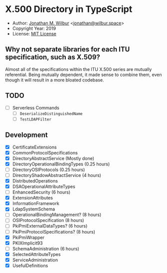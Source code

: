 # X.500 Directory in TypeScript

* Author: [Jonathan M. Wilbur](https://github.com/JonathanWilbur) <[jonathan@wilbur.space](mailto:jonathan@wilbur.space)>
* Copyright Year: 2019
* License: [MIT License](https://mit-license.org/)

## Why not separate libraries for each ITU specification, such as X.509?

Almost all of the specifications within the ITU X.500 series are mutually
referential. Being mutually dependent, it made sense to combine them, even
though it will result in a more bloated codebase.

## TODO

- [ ] Serverless Commands
  - [ ] `DeserializeDistinguishedName`
  - [ ] `TestLDAPFilter`

## Development

- [x] CertificateExtensions
- [x] CommonProtocolSpecifications
- [x] DirectoryAbstractService (Mostly done)
- [x] DirectoryOperationalBindingTypes (0.25 hours)
- [ ] DirectoryOSIProtocols (0.25 hours)
- [ ] DirectoryShadowAbstractService (4 hours)
- [x] DistributedOperations
- [x] DSAOperationalAttributeTypes
- [ ] EnhancedSecurity (6 hours)
- [x] ExtensionAttributes
- [x] InformationFramework
- [x] LdapSystemSchema
- [ ] OperationalBindingManagement? (8 hours)
- [ ] OSIProtocolSpecification (8 hours)
- [ ] PkiPmiExternalDataTypes? (6 hours)
- [ ] PkiPmiProtocolSpecifications? (8 hours)
- [x] PkiPmiWrapper
- [x] PKIXImplicit93
- [ ] SchemaAdministration (6 hours)
- [x] SelectedAttributeTypes
- [x] ServiceAdministration
- [x] UsefulDefinitions
